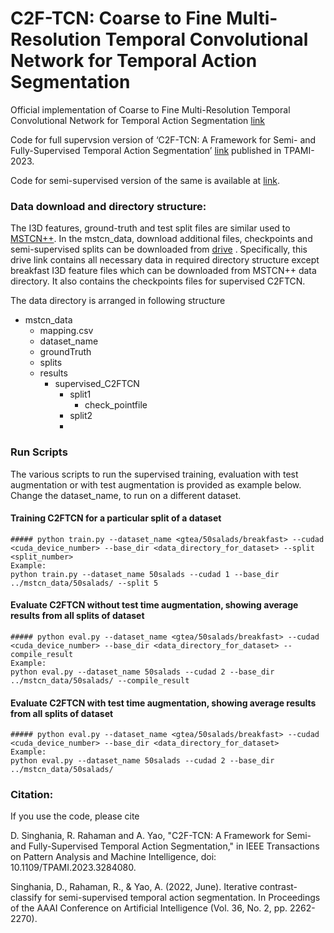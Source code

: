 # C2F-TCN: Coarse to Fine Multi-Resolution Temporal Convolutional Network for Temporal Action Segmentation

Official implementation of Coarse to Fine Multi-Resolution Temporal Convolutional Network for Temporal Action Segmentation [link](https://arxiv.org/pdf/2105.10859.pdf)

Code for full supervsion version of ‘C2F-TCN: A Framework for Semi- and Fully-Supervised Temporal Action Segmentation’ [link](https://ieeexplore.ieee.org/abstract/document/10147035) published in TPAMI-2023.

Code for semi-supervised version of the same is available at [link](https://github.com/dipika-singhania/ICC-Semi-Supervised-TAS).



### Data download and directory structure:

The I3D features, ground-truth and test split files are similar used to [MSTCN++](https://github.com/yabufarha/ms-tcn). 
In the mstcn_data, download additional files, checkpoints and semi-supervised splits can be downloaded from [drive](https://drive.google.com/drive/folders/1ArYPctLZZKfjicEf5nl4LJrY9xxFc6wU?usp=sharing) . 
Specifically, this drive link contains all necessary data in required directory structure except breakfast I3D feature files which can be downloaded from MSTCN++ data directory.
It also contains the checkpoints files for supervised C2FTCN.

The data directory is arranged in following structure

- mstcn_data
   - mapping.csv
   - dataset_name
   - groundTruth
   - splits
   - results
        - supervised_C2FTCN
            - split1
              - check_pointfile
            - split2
            - 

### Run Scripts
The various scripts to run the supervised training, evaluation with test augmentation or with test augmentation is provided as example below.
Change the dataset_name,  to run on a different dataset.

#### Training C2FTCN for a particular split of a dataset
    ##### python train.py --dataset_name <gtea/50salads/breakfast> --cudad <cuda_device_number> --base_dir <data_directory_for_dataset> --split <split_number>
    Example:
    python train.py --dataset_name 50salads --cudad 1 --base_dir ../mstcn_data/50salads/ --split 5


#### Evaluate C2FTCN without test time augmentation, showing average results from all splits of dataset
    ##### python eval.py --dataset_name <gtea/50salads/breakfast> --cudad <cuda_device_number> --base_dir <data_directory_for_dataset> --compile_result
    Example:
    python eval.py --dataset_name 50salads --cudad 2 --base_dir ../mstcn_data/50salads/ --compile_result

#### Evaluate C2FTCN with test time augmentation, showing average results from all splits of dataset
    ##### python eval.py --dataset_name <gtea/50salads/breakfast> --cudad <cuda_device_number> --base_dir <data_directory_for_dataset>
    Example:
    python eval.py --dataset_name 50salads --cudad 2 --base_dir ../mstcn_data/50salads/



### Citation:

If you use the code, please cite

D. Singhania, R. Rahaman and A. Yao, "C2F-TCN: A Framework for Semi- and Fully-Supervised Temporal Action Segmentation," in IEEE Transactions on Pattern Analysis and Machine Intelligence, doi: 10.1109/TPAMI.2023.3284080.

Singhania, D., Rahaman, R., & Yao, A. (2022, June). Iterative contrast-classify for semi-supervised temporal action segmentation. In Proceedings of the AAAI Conference on Artificial Intelligence (Vol. 36, No. 2, pp. 2262-2270).


    
